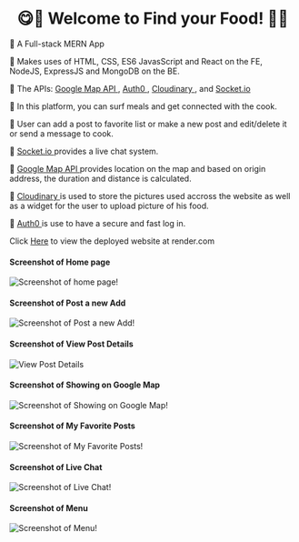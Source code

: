 <h1 align="center">😋🍲 Welcome to Find your Food! 🍲😋</h1>

<p>📌 A Full-stack MERN App </p>
<p>📌 Makes uses of HTML, CSS, ES6 JavasScript and React on the FE, NodeJS, ExpressJS and MongoDB on the BE. </p>
<p>📌 The APIs:  <a href="https://developers.google.com/maps"> Google Map API </a>, <a href="https://auth0.com/docs/quickstart/spa/react/interactive"> Auth0 </a>, <a href="https://cloudinary.com/documentation"> Cloudinary </a>, and <a href="https://socket.io/"> Socket.io </a> </p>
<p>📌 In this platform, you can surf meals and get connected with the cook. </p>
<p>📌 User can add a post to favorite list or make a new post and edit/delete it or send a message to cook. </p>
<p>📌 <a href="https://socket.io/"> Socket.io </a> provides a live chat system. </p>
<p>📌 <a href="https://developers.google.com/maps"> Google Map API </a> provides location on the map and based on origin address, the duration and distance is calculated. </p>
<p>📌 <a href="https://cloudinary.com/documentation"> Cloudinary </a> is used to store the pictures used accross the website as well as a widget for the user to upload picture of his food. </p>
<p>📌 <a href="https://auth0.com/docs/quickstart/spa/react/interactive"> Auth0 </a> is use to have a secure and fast log in. </p>



Click [Here](https://find-your-food.onrender.com) to view the deployed website at render.com


#### Screenshot of Home page
![Screenshot of home page!](./client/public/src/assets/images/find1.jpg "Home page")

#### Screenshot of Post a new Add
![Screenshot of Post a new Add!](./client/public/src/assets/images/find2.jpg "Post a new Add")


#### Screenshot of View Post Details
![View Post Details](./client/public/src/assets/images/find3.jpg "View Post Details")


#### Screenshot of Showing on Google Map
![Screenshot of Showing on Google Map!](./client/public/src/assets/images/find4.jpg "Showing on Google Map")


#### Screenshot of My Favorite Posts
![Screenshot of My Favorite Posts!](./client/public/src/assets/images/find5.jpg "My Favorite Posts")


#### Screenshot of Live Chat
![Screenshot of Live Chat!](./client/public/src/assets/images/find6.jpg "Live Chat")

#### Screenshot of Menu
![Screenshot of Menu!](./client/public/src/assets/images/find7.jpg "Menu")